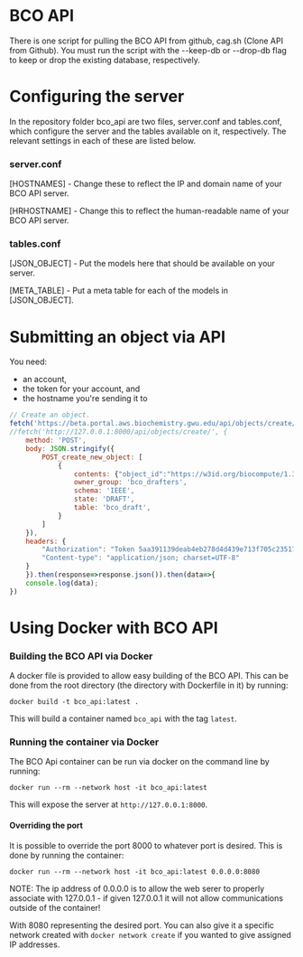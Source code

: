 
# BCO API

There is one script for pulling the BCO API from github, cag.sh (Clone API from Github).  You must run the script with the --keep-db or --drop-db flag to keep or drop the existing database, respectively.

# Configuring the server

In the repository folder bco_api are two files, server.conf and tables.conf, which configure the server and the tables available on it, respectively.  The relevant settings in each of these are listed below.

### server.conf

[HOSTNAMES] - Change these to reflect the IP and domain name of your BCO API server.

[HRHOSTNAME] - Change this to reflect the human-readable name of your BCO API server.

### tables.conf

[JSON_OBJECT] - Put the models here that should be available on your server.

[META_TABLE] - Put a meta table for each of the models in [JSON_OBJECT].

# Submitting an object via API 
You need:
- an account,
- the token for your account, and
- the hostname you're sending it to
```javascript
// Create an object.
fetch('https://beta.portal.aws.biochemistry.gwu.edu/api/objects/create/', {
//fetch('http://127.0.0.1:8000/api/objects/create/', {
    method: 'POST',
    body: JSON.stringify({
        POST_create_new_object: [
            {
                contents: {"object_id":"https://w3id.org/biocompute/1.3.0/examples/glycosylation-sites-UniCarbKB","etag":"D231C92C660CD1DD818D412E10F86F07338BA730FBE6898EF8F7DF1B1ECBFD3C","spec_version":"https://w3id.org/biocompute/1.3.0/","provenance_domain":{"name":"glycosylation-sites-UniCarbKB","version":"1.0","review":[{"status":"approved","reviewer_comment":"The dataset has passed the manual and automated QC steps and the readme has also been reviewed","reviewer":{"name":"Rahi Navelkar","affiliation":"The George Washington University","email":"rsn13@gwu.edu","contribution":["curatedBy"]}}],"created":"2018-02-21T14:46:55-5:00","modified":"2018-10-10T11:34:02-5:00","contributors":[{"name":"Matthew Campbell","affiliation":"Institute for Glycomics, Griffith University, Gold Coast, Queensland, Australia","email":"m.campbell2@griffith.edu.au","contribution":["contributedBy"]},{"name":"Rahi Navelkar","affiliation":"The George Washington University","email":"rsn13@gwu.edu","contribution":["curatedBy"]},{"name":"Robel Kahsay","affiliation":"The George Washington University","email":"hadley_king@gwu.edu","contribution":["createdBy"]}],"license":"https://creativecommons.org/licenses/by/4.0/"},"usability_domain":["List of human [taxid:9606] proteins with information on glycosylation sites from UniCarbKB database [https://academic.oup.com/nar/article/42/D1/D215/1052197, https://doi.org/10.1093/nar/gkt1128]"],"extension_domain":{"license":{"data_license":"https://creativecommons.org/licenses/by/4.0/","scripts_license":"https://www.gnu.org/licenses/gpl-3.0.en.html"},"scm_extension":{"scm_repository":"https://github.com/GW-HIVE/glygen-backend-integration/","scm_type":"git","scm_commit":"d34b85553e775dd5452005d786fe6e47d6048ee0","scm_path":"/data/projects/glygen/generated/datasets/reviewed/human_proteoform_glycosylation_sites_unicarbkb_glytoucan.readme.txt"}},"description_domain":{"keywords":["protein","canonical","glycosylation","glycan"],"xref":[{"namespace":"taxonomy","name":"Taxonomy","ids":["9606"],"access_time":"2018-21-02T14:46:55-5:00"}],"platform":["centos7"],"pipeline_steps":[{"step_number":1,"name":"ac2canonical.py","description":"Python script for mapping the UniProtKB accessions in the input file to the UniProtKB canonical accessions ","version":"","input_list":[{"uri":"/human_protein_position_pmid_id_aminoacid_glytoucan_2018_09_04_07_51_27.txt"}],"output_list":[{"uri":"human_protein_position_pmid_id_aminoacid_glytoucan_2018_09_04_07_51_27.txt"}]},{"step_number":2,"name":"make-proteoform_glycosylation_sites_unicarbkb_glytoucan-csv-step2a.py","description":"Python scripts for retrieving glycosylation type or linkage type through UniCarbKB structure webpage ","input_list":[{"uri":"human_protein_position_pmid_id_aminoacid_glytoucan_2018_09_04_07_51_27.txt"}],"output_list":[{"uri":"human_proteoform_glycosylation_sites_unicarbkb_glytoucan.csv"}]},{"step_number":2,"name":"make-proteoform_glycosylation_sites_unicarbkb_glytoucan-csv-step2b.py","description":"Python scripts for retrieving glycosylation type or linkage type through UniCarbKB structure webpage ","input_list":[{"uri":"human_protein_position_pmid_id_aminoacid_glytoucan_2018_09_04_07_51_27.txt"}],"output_list":[{"uri":"human_proteoform_glycosylation_sites_unicarbkb_glytoucan.csv"}]},{"step_number":3,"name":"make-proteoform_glycosylation_sites_unicarbkb_glytoucan-csv-step3.py","description":"Python script for quality check of the processed file. Records which fall under one or more following criteria's are flagged and eliminated and can be accessed using the log file. The elimination steps include -   a. If the protein accession is not included in UniProtKB protein list - UniProtKB Nov-2017 Release   b. If the amino acid position does not match to the amino acid on the associated position on fasta sequence - UniProtKB Nov-2017 Release  c. If the id (UnicarbKB structure id) is not present in input file  d. If the glycosylation type (linkage type) is not retrieved through step 3  e. If a serine or threonine is reported for an N-linked glycan structure  f. If an asparagine is reported for an O-linked glycan structure","input_list":[{"uri":"human_proteoform_glycosylation_sites_unicarbkb_glytoucan.csv"},{"uri":"human_protein_all.fasta"}],"output_list":[{"uri":"human_proteoform_glycosylation_sites_unicarbkb_glytoucan.csv"},{"uri":"human_proteoform_glycosylation_sites_unicarbkb_glytoucan.log"}]}]},"execution_domain":{"script":[{"uri":{"uri":"https://github.com/glygener/glygen-backend-integration/blob/master/integration/ac2canonical.py"}},{"uri":{"uri":"https://github.com/glygener/glygen-backend-integration/blob/master/integration/make-proteoform_glycosylation_sites_unicarbkb_glytoucan-csv-step2a.py"}},{"uri":{"uri":"https://github.com/glygener/glygen-backend-integration/blob/master/integration/make-proteoform_glycosylation_sites_unicarbkb_glytoucan-csv-step2b.py"}},{"uri":{"uri":"https://github.com/glygener/glygen-backend-integration/blob/master/integration/make-proteoform_glycosylation_sites_unicarbkb_glytoucan-csv-step3.py"}}],"script_driver":"manual","software_prerequisites":[{"name":"Python","version":"2.7.13","uri":{"uri":"https://www.python.org/downloads/release/python-2713/","access_time":"2017-01-24T09:40:17-0500","sha1_checksum":"17add4bf0ad0ec2f08e0cae6d205c700"}}],"external_data_endpoints":[{"name":"UniCarbKB","url":"http://www.unicarbkb.org/"},{"name":"access glygen-backend-integration","url":"https://github.com/glygener/glygen-backend-integration"}],"environment_variables":{}},"io_domain":{"input_subdomain":[{"uri":{"filename":"human_protein_position_pmid_id_aminoacid_glytoucan_2018_09_04_07_51_27.txt","uri":"http://data.glygen.org/datasets/source/human_protein_position_pmid_id_aminoacid_glytoucan_2018_09_04_07_51_27.txt","access_time":"2018-10-10T11:34:02-5:00"}},{"uri":{"filename":"human_protein_all.fasta","uri":"http://data.glygen.org/GLYDS00053","access_time":"2018-10-10T11:34:02-5:00"}}],"output_subdomain":[{"mediatype":"csv/text","uri":{"filename":"human_proteoform_glycosylation_sites_unicarbkb_glytoucan.log","uri":"http://data.glygen.org/datasets/logs/human_proteoform_glycosylation_sites_unicarbkb_glytoucan.log","access_time":"2018-10-10T11:37:02-5:00"}},{"mediatype":"csv/text","uri":{"filename":"human_proteoform_glycosylation_sites_unicarbkb_glytoucan.csv","uri":"http://data.glygen.org/GLYDS00040","access_time":"2018-10-10T11:37:02-5:00"}}]},"error_domain":{"empirical_error":{"statistics":[{"comment":"Unique value statistics for the dataset"},{"key":"uniprotkb_canonical_ac","value":92,"description":"Accession assigned to the protein isoform chosen to be the canonical sequence in UniProtKB database"},{"key":"glycosylation_site","value":223,"description":"Site on the protein sequence where glycosylation is observed"},{"key":"evidence","value":163,"description":"NCBI PubMed Id (PMID) as evidence for the entry"},{"key":"unicarbkb_id","value":984,"description":"UnicarbKB data structure identifier"},{"key":"glytoucan_ac","value":824,"description":"Unique accession assigned to the registered glycan structure in GlyTouCan database"},{"key":"amino_acid","value":3,"description":"Three letter code abbreviation of the amino acid"},{"key":"glycosylation_type","value":3,"description":"Type of glycosylation [linkage type]"}]},"algorithmic_error":{}}},
                owner_group: 'bco_drafters',
                schema: 'IEEE',
                state: 'DRAFT',
                table: 'bco_draft',
            }
        ]        
    }),
    headers: {
        "Authorization": "Token 5aa391139deab4eb278d4d439e713f705c23517c",
        "Content-type": "application/json; charset=UTF-8"
    }
    }).then(response=>response.json()).then(data=>{
    console.log(data);
})
```

# Using Docker with BCO API

### Building the BCO API via Docker

A docker file is provided to allow easy building of the BCO API.  This can be done from the root directory (the directory with Dockerfile in it) by running:

`docker build -t bco_api:latest .`

This will build a container named `bco_api` with the tag `latest`.

### Running the container via Docker

The BCO Api container can be run via docker on the command line by running:

`docker run --rm --network host -it bco_api:latest`

This will expose the server at `http://127.0.0.1:8000`.

#### Overriding the port

It is possible to override the port 8000 to whatever port is desired.  This is done by running the container:

`docker run --rm --network host -it bco_api:latest 0.0.0.0:8080`

NOTE: The ip address of 0.0.0.0 is to allow the web serer to properly associate with 127.0.0.1 - if given 127.0.0.1 it will not allow communications outside of the container!

With 8080 representing the desired port.  You can also give it a specific network created with `docker network create` if you wanted to give assigned IP addresses.

